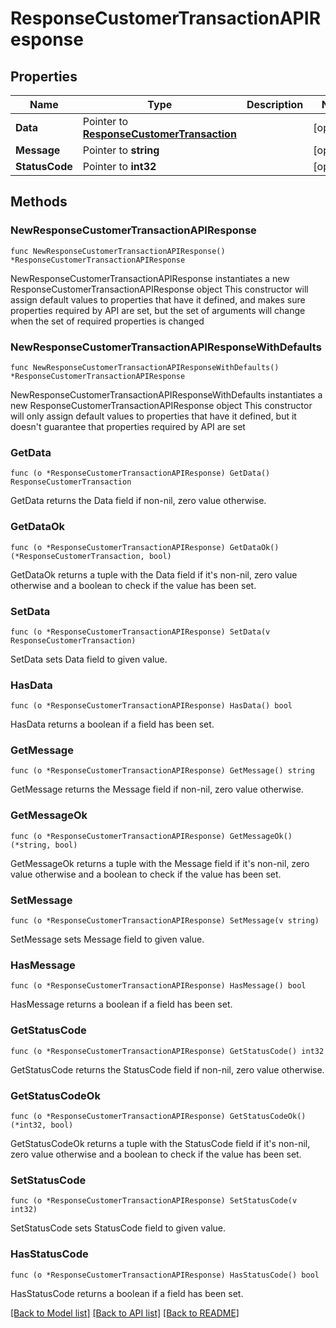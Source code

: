 # ResponseCustomerTransactionAPIResponse

## Properties

Name | Type | Description | Notes
------------ | ------------- | ------------- | -------------
**Data** | Pointer to [**ResponseCustomerTransaction**](ResponseCustomerTransaction.md) |  | [optional] 
**Message** | Pointer to **string** |  | [optional] 
**StatusCode** | Pointer to **int32** |  | [optional] 

## Methods

### NewResponseCustomerTransactionAPIResponse

`func NewResponseCustomerTransactionAPIResponse() *ResponseCustomerTransactionAPIResponse`

NewResponseCustomerTransactionAPIResponse instantiates a new ResponseCustomerTransactionAPIResponse object
This constructor will assign default values to properties that have it defined,
and makes sure properties required by API are set, but the set of arguments
will change when the set of required properties is changed

### NewResponseCustomerTransactionAPIResponseWithDefaults

`func NewResponseCustomerTransactionAPIResponseWithDefaults() *ResponseCustomerTransactionAPIResponse`

NewResponseCustomerTransactionAPIResponseWithDefaults instantiates a new ResponseCustomerTransactionAPIResponse object
This constructor will only assign default values to properties that have it defined,
but it doesn't guarantee that properties required by API are set

### GetData

`func (o *ResponseCustomerTransactionAPIResponse) GetData() ResponseCustomerTransaction`

GetData returns the Data field if non-nil, zero value otherwise.

### GetDataOk

`func (o *ResponseCustomerTransactionAPIResponse) GetDataOk() (*ResponseCustomerTransaction, bool)`

GetDataOk returns a tuple with the Data field if it's non-nil, zero value otherwise
and a boolean to check if the value has been set.

### SetData

`func (o *ResponseCustomerTransactionAPIResponse) SetData(v ResponseCustomerTransaction)`

SetData sets Data field to given value.

### HasData

`func (o *ResponseCustomerTransactionAPIResponse) HasData() bool`

HasData returns a boolean if a field has been set.

### GetMessage

`func (o *ResponseCustomerTransactionAPIResponse) GetMessage() string`

GetMessage returns the Message field if non-nil, zero value otherwise.

### GetMessageOk

`func (o *ResponseCustomerTransactionAPIResponse) GetMessageOk() (*string, bool)`

GetMessageOk returns a tuple with the Message field if it's non-nil, zero value otherwise
and a boolean to check if the value has been set.

### SetMessage

`func (o *ResponseCustomerTransactionAPIResponse) SetMessage(v string)`

SetMessage sets Message field to given value.

### HasMessage

`func (o *ResponseCustomerTransactionAPIResponse) HasMessage() bool`

HasMessage returns a boolean if a field has been set.

### GetStatusCode

`func (o *ResponseCustomerTransactionAPIResponse) GetStatusCode() int32`

GetStatusCode returns the StatusCode field if non-nil, zero value otherwise.

### GetStatusCodeOk

`func (o *ResponseCustomerTransactionAPIResponse) GetStatusCodeOk() (*int32, bool)`

GetStatusCodeOk returns a tuple with the StatusCode field if it's non-nil, zero value otherwise
and a boolean to check if the value has been set.

### SetStatusCode

`func (o *ResponseCustomerTransactionAPIResponse) SetStatusCode(v int32)`

SetStatusCode sets StatusCode field to given value.

### HasStatusCode

`func (o *ResponseCustomerTransactionAPIResponse) HasStatusCode() bool`

HasStatusCode returns a boolean if a field has been set.


[[Back to Model list]](../README.md#documentation-for-models) [[Back to API list]](../README.md#documentation-for-api-endpoints) [[Back to README]](../README.md)


